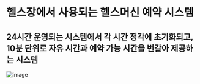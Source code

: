 # 헬스장에서 사용되는 헬스머신 예약 시스템 
## 24시간 운영되는 시스템에서 각 시간 정각에 초기화되고, 10분 단위로 자유 시간과 예약 가능 시간을 번갈아 제공하는 시스템

![image](https://github.com/hoony00/smartGYM/assets/86902854/ecbb9eea-8e08-424e-acc1-44a9fcae99fc)
